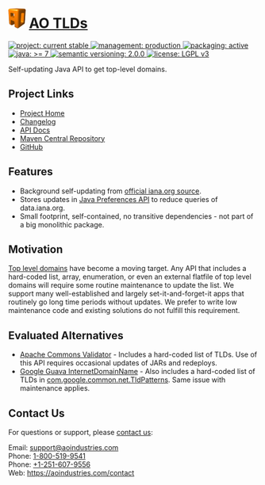 # [<img src="ao-logo.png" alt="AO Logo" width="35" height="40">](https://github.com/aoindustries) [AO TLDs](https://github.com/aoindustries/ao-tlds)
<p>
	<a href="https://aoindustries.com/life-cycle#project-current-stable">
		<img src="https://aoindustries.com/ao-badges/project-current-stable.svg" alt="project: current stable" />
	</a>
	<a href="https://aoindustries.com/life-cycle#management-production">
		<img src="https://aoindustries.com/ao-badges/management-production.svg" alt="management: production" />
	</a>
	<a href="https://aoindustries.com/life-cycle#packaging-active">
		<img src="https://aoindustries.com/ao-badges/packaging-active.svg" alt="packaging: active" />
	</a>
	<br />
	<a href="https://docs.oracle.com/javase/7/docs/api/">
		<img src="https://aoindustries.com/ao-badges/java-7.svg" alt="java: &gt;= 7" />
	</a>
	<a href="http://semver.org/spec/v2.0.0.html">
		<img src="https://aoindustries.com/ao-badges/semver-2.0.0.svg" alt="semantic versioning: 2.0.0" />
	</a>
	<a href="https://www.gnu.org/licenses/lgpl-3.0">
		<img src="https://aoindustries.com/ao-badges/license-lgpl-3.0.svg" alt="license: LGPL v3" />
	</a>
</p>

Self-updating Java API to get top-level domains.

## Project Links
* [Project Home](https://aoindustries.com/ao-tlds/)
* [Changelog](https://aoindustries.com/ao-tlds/changelog)
* [API Docs](https://aoindustries.com/ao-tlds/apidocs/)
* [Maven Central Repository](https://search.maven.org/#search%7Cgav%7C1%7Cg:%22com.aoindustries%22%20AND%20a:%22ao-tlds%22)
* [GitHub](https://github.com/aoindustries/ao-tlds)

## Features
* Background self-updating from [official iana.org source](https://data.iana.org/TLD/tlds-alpha-by-domain.txt).
* Stores updates in [Java Preferences API](https://docs.oracle.com/javase/7/docs/technotes/guides/preferences/) to reduce queries of data.iana.org.
* Small footprint, self-contained, no transitive dependencies - not part of a big monolithic package.

## Motivation
[Top level domains](https://wikipedia.org/wiki/Top-level_domain) have become a moving target.  Any API that includes a hard-coded list, array, enumeration, or even an external flatfile of top level domains will require some routine maintenance to update the list.  We support many well-established and largely set-it-and-forget-it apps that routinely go long time periods without updates.  We prefer to write low maintenance code and existing solutions do not fulfill this requirement.

## Evaluated Alternatives
* [Apache Commons Validator](https://commons.apache.org/proper/commons-validator/apidocs/org/apache/commons/validator/routines/DomainValidator.html) - Includes a hard-coded list of TLDs.  Use of this API requires occasional updates of JARs and redeploys.
* [Google Guava InternetDomainName](http://google.github.io/guava/releases/5.0/api/docs/com/google/common/net/InternetDomainName.html) - Also includes a hard-coded list of TLDs in [com.google.common.net.TldPatterns](http://grepcode.com/file/repo1.maven.org/maven2/com.google.guava/guava/r06/com/google/common/net/TldPatterns.java).  Same issue with maintenance applies.

## Contact Us
For questions or support, please [contact us](https://aoindustries.com/contact):

Email: [support@aoindustries.com](mailto:support@aoindustries.com)  
Phone: [1-800-519-9541](tel:1-800-519-9541)  
Phone: [+1-251-607-9556](tel:+1-251-607-9556)  
Web: https://aoindustries.com/contact

